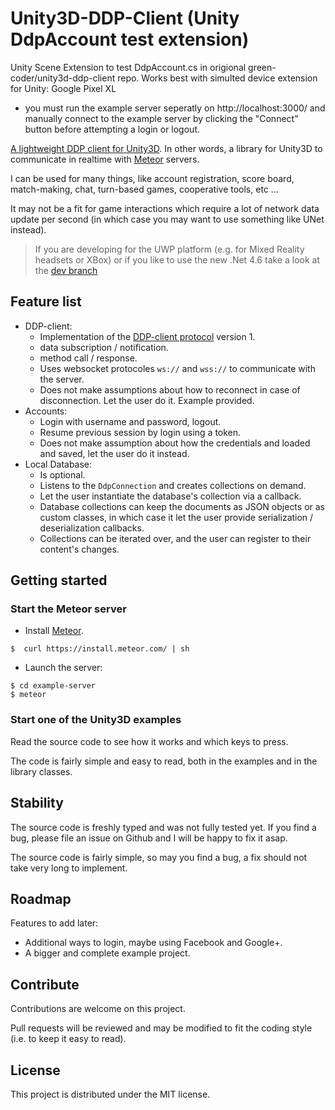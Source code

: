 # Unity3D-DDP-Client (Unity DdpAccount test extension)

Unity Scene Extension to test DdpAccount.cs in origional green-coder/unity3d-ddp-client repo. Works best with simulted device extension for Unity: Google Pixel XL
 - you must run the example server seperatly on http://localhost:3000/ and manually connect to the example server by clicking the "Connect" button before attempting a login or logout.

[A lightweight DDP client for Unity3D](https://github.com/green-coder/unity3d-ddp-client). In other words, a library for Unity3D to communicate in realtime with [Meteor](https://www.meteor.com) servers.

I can be used for many things, like account registration, score board, match-making, chat, turn-based games, cooperative tools, etc ...

It may not be a fit for game interactions which require a lot of network data update per second (in which case you may want to use something like UNet instead).

> If you are developing for the UWP platform (e.g. for Mixed Reality headsets or XBox) or if you like to use the new .Net 4.6 take a look at the [dev branch](https://github.com/green-coder/unity3d-ddp-client/tree/dev)

## Feature list

* DDP-client:
  * Implementation of the [DDP-client protocol](https://github.com/meteor/meteor/blob/master/packages/ddp/DDP.md) version 1.
  * data subscription / notification.
  * method call / response.
  * Uses websocket protocoles `ws://` and `wss://` to communicate with the server.
  * Does not make assumptions about how to reconnect in case of disconnection. Let the user do it. Example provided.
* Accounts:
  * Login with username and password, logout.
  * Resume previous session by login using a token.
  * Does not make assumption about how the credentials and loaded and saved, let the user do it instead.
* Local Database:
  * Is optional.
  * Listens to the `DdpConnection` and creates collections on demand.
  * Let the user instantiate the database's collection via a callback.
  * Database collections can keep the documents as JSON objects or as custom classes, in which case it let the user provide serialization / deserialization callbacks.
  * Collections can be iterated over, and the user can register to their content's changes.

## Getting started

### Start the Meteor server

* Install [Meteor](https://www.meteor.com/install).

```
$  curl https://install.meteor.com/ | sh
```

* Launch the server:

```
$ cd example-server
$ meteor
```

### Start one of the Unity3D examples

Read the source code to see how it works and which keys to press.

The code is fairly simple and easy to read, both in the examples and in the library classes.

## Stability

The source code is freshly typed and was not fully tested yet. If you find a bug, please file an issue on Github and I will be happy to fix it asap.

The source code is fairly simple, so may you find a bug, a fix should not take very long to implement.

## Roadmap

Features to add later:

* Additional ways to login, maybe using Facebook and Google+.
* A bigger and complete example project.

## Contribute

Contributions are welcome on this project.

Pull requests will be reviewed and may be modified to fit the coding style (i.e. to keep it easy to read).

## License

This project is distributed under the MIT license.
